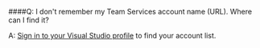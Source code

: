 ####Q:	I don't remember my Team Services account name (URL). Where can I find it?

A:	[Sign in to your Visual Studio profile](https://go.microsoft.com/fwlink/?LinkId=309329) 
to find your account list.